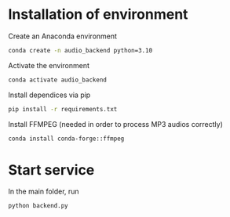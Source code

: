 # Installation of environment

Create an Anaconda environment
```bash
conda create -n audio_backend python=3.10
```
Activate the environment
```bash
conda activate audio_backend
```
Install dependices via pip
```bash
pip install -r requirements.txt
```
Install FFMPEG (needed in order to process MP3 audios correctly)
```bash
conda install conda-forge::ffmpeg
```

# Start service
In the main folder, run
```bash
python backend.py
```